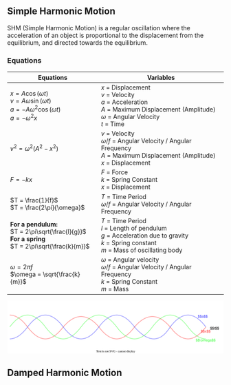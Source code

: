 
## Simple Harmonic Motion
SHM (Simple Harmonic Motion) is a regular oscillation where the acceleration of an object is proportional to the displacement from the equilibrium, and directed towards the equilibrium.

### Equations

| Equations                                                                                                      | Variables                                                                                                                                                           |
| -------------------------------------------------------------------------------------------------------------- | ------------------------------------------------------------------------------------------------------------------------------------------------------------------- |
| $x = A\cos(\omega t)$ <br> $v = A\omega\sin(\omega t)$<br> $a = -A\omega^2\cos(\omega t)$ <br>$a = -\omega^2x$ | $x$ = Displacement <br> $v$ = Velocity <br> $a$ = Acceleration <br> $A$ = Maximum Displacement (Amplitude) <br>  $\omega$ = Angular Velocity <br> $t$ = Time |
| $v^2 = \omega^2(A^2 - x^2)$                                                                                    | $v$ = Velocity <br> $\omega$/$f$ = Angular Velocity / Angular Frequency<br> $A$ = Maximum Displacement (Amplitude) <br> $x$ = Displacement                                                                                                                                                                   |
| $F = -kx$                                                                                                      | $F$ = Force <br> $k$ = Spring Constant <br> $x$ = Displacement                                                                                                      |
| $T = \frac{1}{f}$ <br> $T = \frac{2\pi}{\omega}$                                                               | $T$ = Time Period <br> $\omega$/$f$ = Angular Velocity / Angular Frequency                                                                                     |
| **For a pendulum:** <br> $T = 2\pi\sqrt{\frac{l}{g}}$ <br> **For a spring** <br> $T = 2\pi\sqrt{\frac{k}{m}}$  | $T$ = Time Period <br> $l$ = Length of pendulum <br> $g$ = Acceleration due to gravity <br> $k$ = Spring constant <br> $m$ = Mass of oscillating body               |
| $\omega = 2\pi f$ <br> $\omega = \sqrt{\frac{k}{m}}$                                                           | $\omega$ = Angular velocity <br> $\omega$/$f$ = Angular Velocity / Angular Frequency <br> $k$ = Spring Constant <br> $m$ = Mass <br>                                                            |
![SHM Diagram](./Images/SHM-graphs.drawio.svg)


## Damped Harmonic Motion